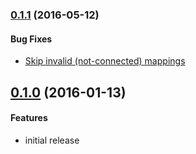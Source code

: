 ### [0.1.1](https://github.com/twada/offset-sourcemap-lines/releases/tag/v0.1.1) (2016-05-12)


#### Bug Fixes

  * [Skip invalid (not-connected) mappings](https://github.com/twada/offset-sourcemap-lines/pull/1)


## [0.1.0](https://github.com/twada/offset-sourcemap-lines/releases/tag/v0.1.0) (2016-01-13)


#### Features

  * initial release
